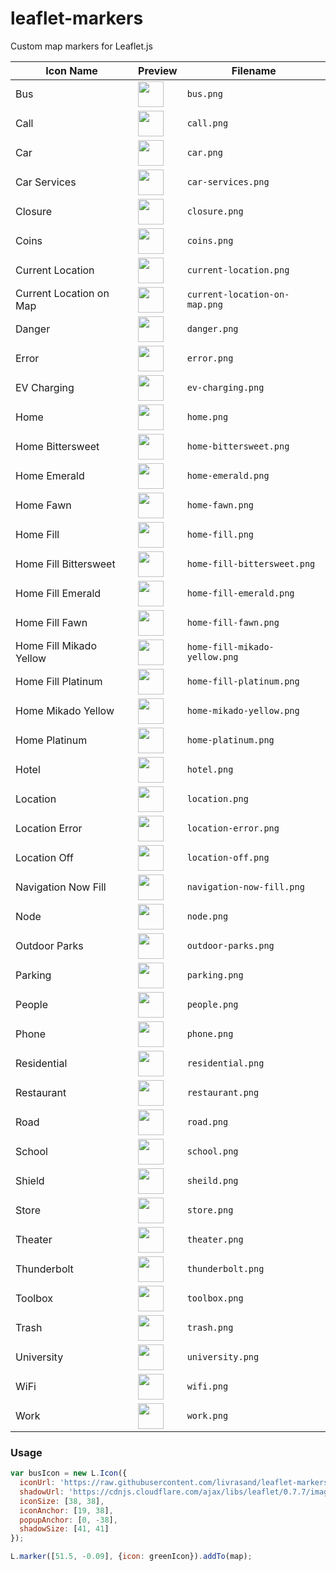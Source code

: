 # leaflet-markers
Custom map markers for Leaflet.js

| Icon Name | Preview | Filename |
|-----------|---------|----------|
| Bus | <img src="https://raw.githubusercontent.com/livrasand/leaflet-waze-markers/main/img/bus.png" width="41"> | `bus.png` |
| Call | <img src="https://raw.githubusercontent.com/livrasand/leaflet-waze-markers/main/img/call.png" width="41"> | `call.png` |
| Car | <img src="https://raw.githubusercontent.com/livrasand/leaflet-waze-markers/main/img/car.png" width="41"> | `car.png` |
| Car Services | <img src="https://raw.githubusercontent.com/livrasand/leaflet-waze-markers/main/img/car-services.png" width="41"> | `car-services.png` |
| Closure | <img src="https://raw.githubusercontent.com/livrasand/leaflet-waze-markers/main/img/closure.png" width="41"> | `closure.png` |
| Coins | <img src="https://raw.githubusercontent.com/livrasand/leaflet-waze-markers/main/img/coins.png" width="41"> | `coins.png` |
| Current Location | <img src="https://raw.githubusercontent.com/livrasand/leaflet-waze-markers/main/img/current-location.png" width="41"> | `current-location.png` |
| Current Location on Map | <img src="https://raw.githubusercontent.com/livrasand/leaflet-waze-markers/main/img/current-location-on-map.png" width="41"> | `current-location-on-map.png` |
| Danger | <img src="https://raw.githubusercontent.com/livrasand/leaflet-waze-markers/main/img/danger.png" width="41"> | `danger.png` |
| Error | <img src="https://raw.githubusercontent.com/livrasand/leaflet-waze-markers/main/img/error.png" width="41"> | `error.png` |
| EV Charging | <img src="https://raw.githubusercontent.com/livrasand/leaflet-waze-markers/main/img/ev-charging.png" width="41"> | `ev-charging.png` |
| Home | <img src="https://raw.githubusercontent.com/livrasand/leaflet-waze-markers/main/img/home.png" width="41"> | `home.png` |
| Home Bittersweet | <img src="https://raw.githubusercontent.com/livrasand/leaflet-waze-markers/main/img/home-bittersweet.png" width="41"> | `home-bittersweet.png` |
| Home Emerald | <img src="https://raw.githubusercontent.com/livrasand/leaflet-waze-markers/main/img/home-emerald.png" width="41"> | `home-emerald.png` |
| Home Fawn | <img src="https://raw.githubusercontent.com/livrasand/leaflet-waze-markers/main/img/home-fawn.png" width="41"> | `home-fawn.png` |
| Home Fill | <img src="https://raw.githubusercontent.com/livrasand/leaflet-waze-markers/main/img/home-fill.png" width="41"> | `home-fill.png` |
| Home Fill Bittersweet | <img src="https://raw.githubusercontent.com/livrasand/leaflet-waze-markers/main/img/home-fill-bittersweet.png" width="41"> | `home-fill-bittersweet.png` |
| Home Fill Emerald | <img src="https://raw.githubusercontent.com/livrasand/leaflet-waze-markers/main/img/home-fill-emerald.png" width="41"> | `home-fill-emerald.png` |
| Home Fill Fawn | <img src="https://raw.githubusercontent.com/livrasand/leaflet-waze-markers/main/img/home-fill-fawn.png" width="41"> | `home-fill-fawn.png` |
| Home Fill Mikado Yellow | <img src="https://raw.githubusercontent.com/livrasand/leaflet-waze-markers/main/img/home-fill-mikado-yellow.png" width="41"> | `home-fill-mikado-yellow.png` |
| Home Fill Platinum | <img src="https://raw.githubusercontent.com/livrasand/leaflet-waze-markers/main/img/home-fill-platinum.png" width="41"> | `home-fill-platinum.png` |
| Home Mikado Yellow | <img src="https://raw.githubusercontent.com/livrasand/leaflet-waze-markers/main/img/home-mikado-yellow.png" width="41"> | `home-mikado-yellow.png` |
| Home Platinum | <img src="https://raw.githubusercontent.com/livrasand/leaflet-waze-markers/main/img/home-platinum.png" width="41"> | `home-platinum.png` |
| Hotel | <img src="https://raw.githubusercontent.com/livrasand/leaflet-waze-markers/main/img/hotel.png" width="41"> | `hotel.png` |
| Location | <img src="https://raw.githubusercontent.com/livrasand/leaflet-waze-markers/main/img/location.png" width="41"> | `location.png` |
| Location Error | <img src="https://raw.githubusercontent.com/livrasand/leaflet-waze-markers/main/img/location-error.png" width="41"> | `location-error.png` |
| Location Off | <img src="https://raw.githubusercontent.com/livrasand/leaflet-waze-markers/main/img/location-off.png" width="41"> | `location-off.png` |
| Navigation Now Fill | <img src="https://raw.githubusercontent.com/livrasand/leaflet-waze-markers/main/img/navigation-now-fill.png" width="41"> | `navigation-now-fill.png` |
| Node | <img src="https://raw.githubusercontent.com/livrasand/leaflet-waze-markers/main/img/node.png" width="41"> | `node.png` |
| Outdoor Parks | <img src="https://raw.githubusercontent.com/livrasand/leaflet-waze-markers/main/img/outdoor-parks.png" width="41"> | `outdoor-parks.png` |
| Parking | <img src="https://raw.githubusercontent.com/livrasand/leaflet-waze-markers/main/img/parking.png" width="41"> | `parking.png` |
| People | <img src="https://raw.githubusercontent.com/livrasand/leaflet-waze-markers/main/img/people.png" width="41"> | `people.png` |
| Phone | <img src="https://raw.githubusercontent.com/livrasand/leaflet-waze-markers/main/img/phone.png" width="41"> | `phone.png` |
| Residential | <img src="https://raw.githubusercontent.com/livrasand/leaflet-waze-markers/main/img/residential.png" width="41"> | `residential.png` |
| Restaurant | <img src="https://raw.githubusercontent.com/livrasand/leaflet-waze-markers/main/img/restaurant.png" width="41"> | `restaurant.png` |
| Road | <img src="https://raw.githubusercontent.com/livrasand/leaflet-waze-markers/main/img/road.png" width="41"> | `road.png` |
| School | <img src="https://raw.githubusercontent.com/livrasand/leaflet-waze-markers/main/img/school.png" width="41"> | `school.png` |
| Shield | <img src="https://raw.githubusercontent.com/livrasand/leaflet-waze-markers/main/img/sheild.png" width="41"> | `sheild.png` |
| Store | <img src="https://raw.githubusercontent.com/livrasand/leaflet-waze-markers/main/img/store.png" width="41"> | `store.png` |
| Theater | <img src="https://raw.githubusercontent.com/livrasand/leaflet-waze-markers/main/img/theater.png" width="41"> | `theater.png` |
| Thunderbolt | <img src="https://raw.githubusercontent.com/livrasand/leaflet-waze-markers/main/img/thunderbolt.png" width="41"> | `thunderbolt.png` |
| Toolbox | <img src="https://raw.githubusercontent.com/livrasand/leaflet-waze-markers/main/img/toolbox.png" width="41"> | `toolbox.png` |
| Trash | <img src="https://raw.githubusercontent.com/livrasand/leaflet-waze-markers/main/img/trash.png" width="41"> | `trash.png` |
| University | <img src="https://raw.githubusercontent.com/livrasand/leaflet-waze-markers/main/img/university.png" width="41"> | `university.png` |
| WiFi | <img src="https://raw.githubusercontent.com/livrasand/leaflet-waze-markers/main/img/wifi.png" width="41"> | `wifi.png` |
| Work | <img src="https://raw.githubusercontent.com/livrasand/leaflet-waze-markers/main/img/work.png" width="41"> | `work.png` |

### Usage
```javascript
var busIcon = new L.Icon({
  iconUrl: 'https://raw.githubusercontent.com/livrasand/leaflet-markers/main/img/bus.png',
  shadowUrl: 'https://cdnjs.cloudflare.com/ajax/libs/leaflet/0.7.7/images/marker-shadow.png',
  iconSize: [38, 38],
  iconAnchor: [19, 38],
  popupAnchor: [0, -38],
  shadowSize: [41, 41]
});

L.marker([51.5, -0.09], {icon: greenIcon}).addTo(map);
```
